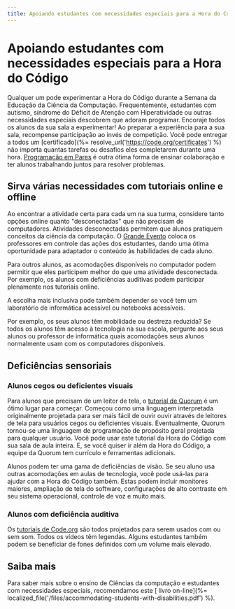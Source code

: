 ```yaml
---
title: Apoiando estudantes com necessidades especiais para a Hora do Código
---
```

# Apoiando estudantes com necessidades especiais para a Hora do Código

Qualquer um pode experimentar a Hora do Código durante a Semana da Educação da Ciência da Computação. Frequentemente, estudantes com autismo, síndrome do Déficit de Atenção com Hiperatividade ou outras necessidades especiais descobrem que adoram programar. Encoraje todos os alunos da sua sala a experimentar! Ao preparar a experiência para a sua sala, recompense participação ao invés de competição. Você pode entregar a todos um [certificado](%= resolve_url('https://code.org/certificates') %) não importa quantas tarefas ou desafios eles completarem durante uma hora. [Programação em Pares](https://www.youtube.com/watch?v=vgkahOzFH2Q) é outra ótima forma de ensinar colaboração e ter alunos trabalhando juntos para resolver problemas.

## Sirva várias necessidades com tutoriais online e offline

Ao encontrar a atividade certa para cada um na sua turma, considere tanto opções online quanto "desconectadas" que não precisam de computadores. Atividades desconectadas permitem que alunos pratiquem conceitos da ciência da computação. O [Grande Evento](https://studio.code.org/s/course1/stage/15/puzzle/1) coloca os professores em controle das ações dos estudantes, dando uma ótima oportunidade para adaptador o conteúdo às habilidades de cada aluno.

Para outros alunos, as acomodações disponíveis no computador podem permitir que eles participem melhor do que uma atividade desconectada. Por exemplo, os alunos com deficiências auditivas podem participar plenamente nos tutoriais online.

A escolha mais inclusiva pode também depender se você tem um laboratório de informática acessível ou notebooks acessíveis.

Por exemplo, os seus alunos têm mobilidade ou destreza reduzida? Se todos os alunos têm acesso à tecnologia na sua escola, pergunte aos seus alunos ou professor de informática quais acomodações seus alunos normalmente usam com os computadores disponíveis.

## Deficiências sensoriais

### Alunos cegos ou deficientes visuais

Para alunos que precisam de um leitor de tela, o [tutorial de Quorum](https://quorumlanguage.com/hourofcode/part1.html) é um ótimo lugar para começar. Começou como uma linguagem interpretada originalmente projetada para ser mais fácil de ouvir ouvir através de leitores de tela para usuários cegos ou deficientes visuais. Eventualmente, Quorum tornou-se uma linguagem de programação de propósito geral projetada para qualquer usuário. Você pode usar este tutorial da Hora do Código com sua sala de aula inteira. E, se você quiser ir além da Hora do Código, a equipe da Quorum tem currículo e ferramentas adicionais.

Alunos podem ter uma gama de deficiências de visão. Se seu aluno usa outras acomodações em aulas de tecnologia, você pode usá-las para ajudar com a Hora do Código também. Estas podem incluir monitores maiores, ampliação de tela do software, configurações de alto contraste em seu sistema operacional, controle de voz e muito mais.

### Alunos com deficiência auditiva

Os [ tutoriais de Code.org](https://studio.code.org/) são todos projetados para serem usados com ou sem som. Todos os vídeos têm legendas. Alguns estudantes também podem se beneficiar de fones definidos com um volume mais elevado.

## Saiba mais

Para saber mais sobre o ensino de Ciências da computação e estudantes com necessidades especiais, recomendamos este [ livro on-line](%= localized_file('/files/accommodating-students-with-disabilities.pdf') %).